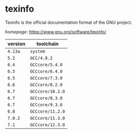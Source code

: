 # texinfo

Texinfo is the official documentation format of the GNU project.

*homepage*: <https://www.gnu.org/software/texinfo/>

version | toolchain
--------|----------
``4.13a`` | ``system``
``5.2`` | ``GCC/4.8.2``
``6.4`` | ``GCCcore/5.4.0``
``6.5`` | ``GCCcore/6.4.0``
``6.5`` | ``GCCcore/7.3.0``
``6.6`` | ``GCCcore/8.2.0``
``6.7`` | ``GCCcore/10.2.0``
``6.7`` | ``GCCcore/8.3.0``
``6.7`` | ``GCCcore/9.3.0``
``6.8`` | ``GCCcore/11.2.0``
``7.0.2`` | ``GCCcore/11.3.0``
``7.1`` | ``GCCcore/12.3.0``
